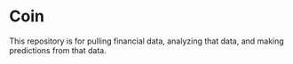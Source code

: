 # Coin

This repository is for pulling financial data, analyzing that data, and making predictions from that data. 
